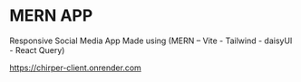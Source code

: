# MERN APP

Responsive Social Media App Made using (MERN – Vite - Tailwind - daisyUI - React Query)

https://chirper-client.onrender.com
